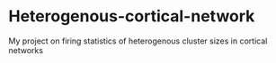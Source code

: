 # Heterogenous-cortical-network
My project on firing statistics of heterogenous cluster sizes in cortical networks
